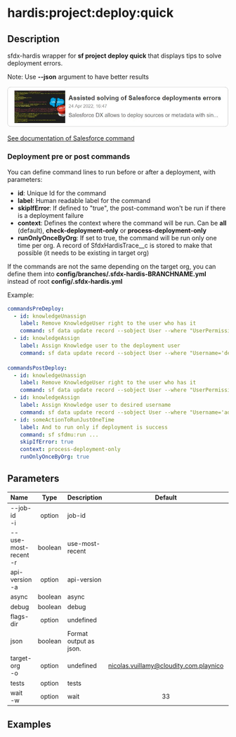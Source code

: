 <!-- This file has been generated with command 'sf hardis:doc:plugin:generate'. Please do not update it manually or it may be overwritten -->
# hardis:project:deploy:quick

## Description

sfdx-hardis wrapper for **sf project deploy quick** that displays tips to solve deployment errors.

Note: Use **--json** argument to have better results

[![Assisted solving of Salesforce deployments errors](https://github.com/hardisgroupcom/sfdx-hardis/raw/main/docs/assets/images/article-deployment-errors.jpg)](https://nicolas.vuillamy.fr/assisted-solving-of-salesforce-deployments-errors-47f3666a9ed0)

[See documentation of Salesforce command](https://developer.salesforce.com/docs/atlas.en-us.sfdx_cli_reference.meta/sfdx_cli_reference/cli_reference_project_commands_unified.htm#cli_reference_project_deploy_quick_unified)

### Deployment pre or post commands

You can define command lines to run before or after a deployment, with parameters:

- **id**: Unique Id for the command
- **label**: Human readable label for the command
- **skipIfError**: If defined to "true", the post-command won't be run if there is a deployment failure
- **context**: Defines the context where the command will be run. Can be **all** (default), **check-deployment-only** or **process-deployment-only**
- **runOnlyOnceByOrg**: If set to true, the command will be run only one time per org. A record of SfdxHardisTrace__c is stored to make that possible (it needs to be existing in target org)

If the commands are not the same depending on the target org, you can define them into **config/branches/.sfdx-hardis-BRANCHNAME.yml** instead of root **config/.sfdx-hardis.yml**

Example:

```yaml
commandsPreDeploy:
  - id: knowledgeUnassign
    label: Remove KnowledgeUser right to the user who has it
    command: sf data update record --sobject User --where "UserPermissionsKnowledgeUser='true'" --values "UserPermissionsKnowledgeUser='false'" --json
  - id: knowledgeAssign
    label: Assign Knowledge user to the deployment user
    command: sf data update record --sobject User --where "Username='deploy.github@myclient.com'" --values "UserPermissionsKnowledgeUser='true'" --json

commandsPostDeploy:
  - id: knowledgeUnassign
    label: Remove KnowledgeUser right to the user who has it
    command: sf data update record --sobject User --where "UserPermissionsKnowledgeUser='true'" --values "UserPermissionsKnowledgeUser='false'" --json
  - id: knowledgeAssign
    label: Assign Knowledge user to desired username
    command: sf data update record --sobject User --where "Username='admin-yser@myclient.com'" --values "UserPermissionsKnowledgeUser='true'" --json
  - id: someActionToRunJustOneTime
    label: And to run only if deployment is success
    command: sf sfdmu:run ...
    skipIfError: true
    context: process-deployment-only
    runOnlyOnceByOrg: true
```


## Parameters

| Name                     |  Type   | Description            |                 Default                  | Required | Options |
|:-------------------------|:-------:|:-----------------------|:----------------------------------------:|:--------:|:-------:|
| --job-id<br/>-i          | option  | job-id                 |                                          |          |         |
| --use-most-recent<br/>-r | boolean | use-most-recent        |                                          |          |         |
| api-version<br/>-a       | option  | api-version            |                                          |          |         |
| async                    | boolean | async                  |                                          |          |         |
| debug                    | boolean | debug                  |                                          |          |         |
| flags-dir                | option  | undefined              |                                          |          |         |
| json                     | boolean | Format output as json. |                                          |          |         |
| target-org<br/>-o        | option  | undefined              | <nicolas.vuillamy@cloudity.com.playnico> |          |         |
| tests                    | option  | tests                  |                                          |          |         |
| wait<br/>-w              | option  | wait                   |                    33                    |          |         |

## Examples


